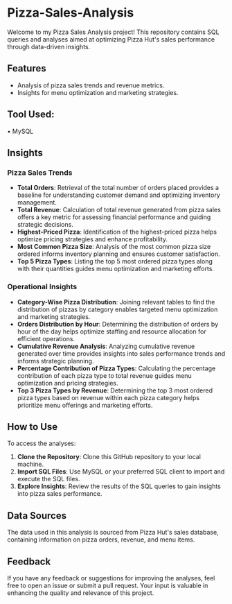 # Pizza-Sales-Analysis

Welcome to my Pizza Sales Analysis project! This repository contains SQL queries and analyses aimed at optimizing Pizza Hut's sales performance through data-driven insights.

## Features
- Analysis of pizza sales trends and revenue metrics.
- Insights for menu optimization and marketing strategies.
##  Tool Used:  
•	MySQL  

## Insights

### Pizza Sales Trends
- **Total Orders**: Retrieval of the total number of orders placed provides a baseline for understanding customer demand and optimizing inventory management.
- **Total Revenue**: Calculation of total revenue generated from pizza sales offers a key metric for assessing financial performance and guiding strategic decisions.
- **Highest-Priced Pizza**: Identification of the highest-priced pizza helps optimize pricing strategies and enhance profitability.
- **Most Common Pizza Size**: Analysis of the most common pizza size ordered informs inventory planning and ensures customer satisfaction.
- **Top 5 Pizza Types**: Listing the top 5 most ordered pizza types along with their quantities guides menu optimization and marketing efforts.

### Operational Insights
- **Category-Wise Pizza Distribution**: Joining relevant tables to find the distribution of pizzas by category enables targeted menu optimization and marketing strategies.
- **Orders Distribution by Hour**: Determining the distribution of orders by hour of the day helps optimize staffing and resource allocation for efficient operations.
- **Cumulative Revenue Analysis**: Analyzing cumulative revenue generated over time provides insights into sales performance trends and informs strategic planning.
- **Percentage Contribution of Pizza Types**: Calculating the percentage contribution of each pizza type to total revenue guides menu optimization and pricing strategies.
- **Top 3 Pizza Types by Revenue**: Determining the top 3 most ordered pizza types based on revenue within each pizza category helps prioritize menu offerings and marketing efforts.

## How to Use
To access the analyses:
1. **Clone the Repository**: Clone this GitHub repository to your local machine.
2. **Import SQL Files**: Use MySQL or your preferred SQL client to import and execute the SQL files.
3. **Explore Insights**: Review the results of the SQL queries to gain insights into pizza sales performance.

## Data Sources
The data used in this analysis is sourced from Pizza Hut's sales database, containing information on pizza orders, revenue, and menu items.

## Feedback
If you have any feedback or suggestions for improving the analyses, feel free to open an issue or submit a pull request. Your input is valuable in enhancing the quality and relevance of this project.

